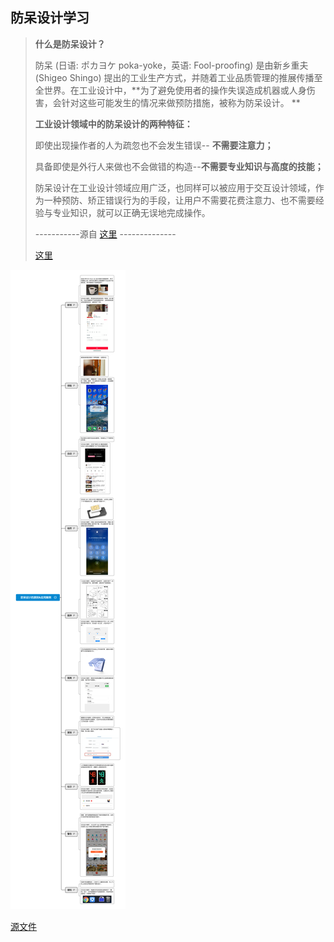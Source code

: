 ## 防呆设计学习

> **什么是防呆设计？**
>
> 防呆 (日语: ポカヨケ poka-yoke，英语: Fool-proofing) 是由新乡重夫 (Shigeo Shingo) 提出的工业生产方式，并随着工业品质管理的推展传播至全世界。在工业设计中，**为了避免使用者的操作失误造成机器或人身伤害，会针对这些可能发生的情况来做预防措施，被称为防呆设计。
> **
>
> **工业设计领域中的防呆设计的两种特征：**
>
> 即使出现操作者的人为疏忽也不会发生错误-- **不需要注意力；**
>
> 具备即使是外行人来做也不会做错的构造--**不需要专业知识与高度的技能；**
>
> 防呆设计在工业设计领域应用广泛，也同样可以被应用于交互设计领域，作为一种预防、矫正错误行为的手段，让用户不需要花费注意力、也不需要经验与专业知识，就可以正确无误地完成操作。
>
> -----------源自 [这里](https://mp.weixin.qq.com/s/RjP21u5SK5TZay-3WG2TqQ?) --------------
>
> [这里](https://www.cnblogs.com/zjc9915/p/9241076.html)
>
> 



![](https://github.com/BrooksWon/Blogs/blob/master/think/product/%E9%98%B2%E5%91%86%E8%AE%BE%E8%AE%A1%E7%9A%84%E5%8E%9F%E5%88%99%26%E5%BA%94%E7%94%A8%E6%A1%88%E4%BE%8B.png)



[源文件](https://github.com/BrooksWon/Blogs/blob/master/think/product/%E9%98%B2%E5%91%86%E8%AE%BE%E8%AE%A1%E7%9A%84%E5%8E%9F%E5%88%99%26%E5%BA%94%E7%94%A8%E6%A1%88%E4%BE%8B.xmind)

